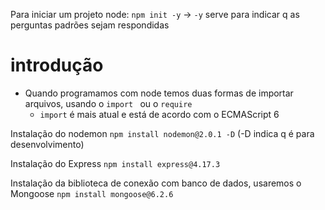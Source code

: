 Para iniciar um projeto node:
`npm init -y` -> `-y` serve para indicar q as perguntas padrões sejam respondidas

# introdução
- Quando programamos com node temos duas formas de importar arquivos, usando o `import ` ou o `require`
    - `import` é mais atual e está de acordo com o ECMAScript 6

Instalação do nodemon
`npm install nodemon@2.0.1 -D` (-D indica q é para desenvolvimento)

Instalação do Express
`npm install express@4.17.3`

Instalação da biblioteca de conexão com banco de dados, usaremos o Mongoose
`npm install mongoose@6.2.6`